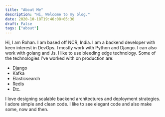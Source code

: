 ```yaml
---
title: "About Me"
description: "Hi, Welcome to my blog."
date: 2020-10-18T19:46:08+05:30
draft: False
tags: ["about"]
---
```


Hi, I am Rohan. I am based off NCR, India.
I am a backend developer with keen interest in DevOps.
I mostly work with Python and Django. I can also work with golang and Js.
I like to use bleeding edge technology. Some of the technologies I've worked with on production are:
- Django
- Kafka
- Elasticsearch
- Redis
- Etc.

I love designing scalable backend architectures and deployment strategies.
I adore simple and clean code. I like to see elegant code and also make some, now and then.
